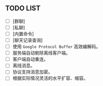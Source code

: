 ## TODO LIST

* [ ] [群聊]
* [ ] [私聊]
* [ ] [内置命令]
* [ ] [聊天记录查询]
* [ ] 使用 `Google Protocol Buffer` 高效编解码。
* [ ] 服务端自动剔除离线客户端。
* [ ] 客户端自动重连。
* [ ] 离线消息。
* [ ] 协议支持消息加密。
* [ ] 根据实际情况灵活的水平扩容、缩容。
